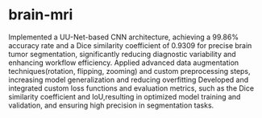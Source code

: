 # brain-mri

Implemented a UU-Net-based CNN architecture, achieving a 99.86% accuracy rate and a Dice similarity coefficient of 0.9309 for precise brain tumor segmentation, significantly reducing diagnostic variability and enhancing workflow efficiency.
 Applied advanced data augmentation techniques(rotation, flipping, zooming) and custom preprocessing steps, increasing model generalization and reducing overfitting
 Developed and integrated custom loss functions and evaluation metrics, such as the Dice similarity coefficient and IoU,resulting in optimized model training and validation, and ensuring high precision in segmentation tasks.
